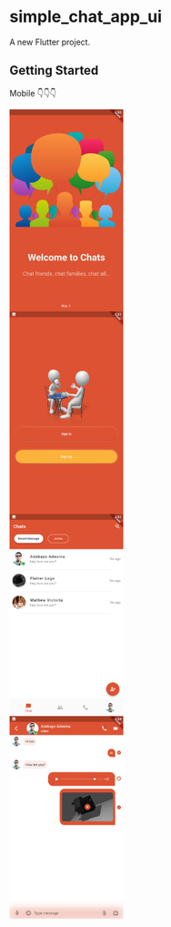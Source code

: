 # simple_chat_app_ui

A new Flutter project.

## Getting Started

Mobile
👇👇👇
<div style="display: grid; grid-column: 2;">
    <img src="assets/readMeScreenshoot/Screenshot_2022.07.26_01.50.59.808.png" width= 200>
    <img src="assets/readMeScreenshoot/Screenshot_2022.07.26_01.51.08.973.png" width= 200>
    <img src="assets/readMeScreenshoot/Screenshot_2022.07.26_01.51.17.555.png" width= 200>
    <img src="assets/readMeScreenshoot/Screenshot_2022.07.26_01.54.42.539.png" width= 200>
</div>
